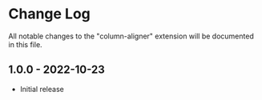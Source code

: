 # Change Log

All notable changes to the "column-aligner" extension will be documented in this file.

## 1.0.0 - 2022-10-23

- Initial release

